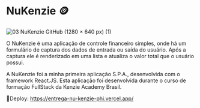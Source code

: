 # NuKenzie 🪙
![03 NuKenzie GitHub  (1280 × 640 px) (1)](https://user-images.githubusercontent.com/109801407/209679341-14134dd6-47c3-42f2-a43c-4f97bb3656db.jpg)

O NuKenzie é uma aplicação de controle financeiro simples, onde há um formulário de captura dos dados de entrada ou saída do usuário.
Após a captura ele é renderizado em uma lista e atualiza o valor total que o usuário possui.

A NuKenzie foi a minha primeira aplicação S.P.A., desenvolvida com o framework React.JS.
Esta aplicação foi desenvolvida durante o curso de formação FullStack da Kenzie Academy Brasil.

🚀Deploy: https://entrega-nu-kenzie-phi.vercel.app/
